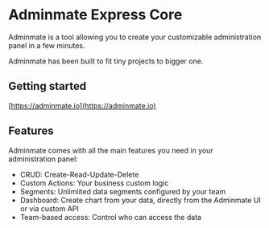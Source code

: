 # Adminmate Express Core

Adminmate is a tool allowing you to create your customizable administration panel in a few minutes.

Adminmate has been built to fit tiny projects to bigger one.

## Getting started

[https://adminmate.io](https://adminmate.io)

## Features

Adminmate comes with all the main features you need in your administration panel:
* CRUD: Create-Read-Update-Delete
* Custom Actions: Your business custom logic
* Segments: Unlimlited data segments configured by your team
* Dashboard: Create chart from your data, directly from the Adminmate UI or via custom API
* Team-based access: Control who can access the data